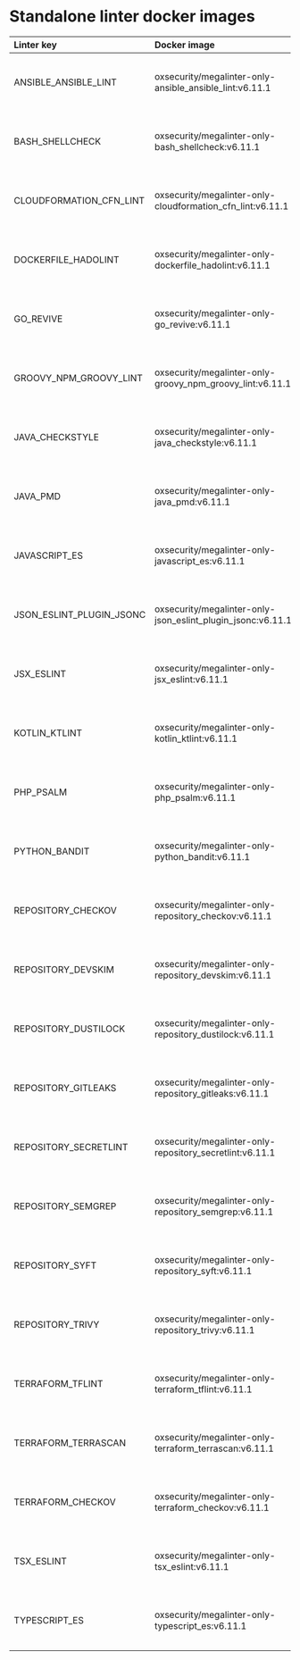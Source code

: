 # Standalone linter docker images

| Linter key               | Docker image                                                |                                                               Size                                                               |
|:-------------------------|:------------------------------------------------------------|:--------------------------------------------------------------------------------------------------------------------------------:|
| ANSIBLE_ANSIBLE_LINT     | oxsecurity/megalinter-only-ansible_ansible_lint:v6.11.1     |   ![Docker Image Size (tag)](https://img.shields.io/docker/image-size/oxsecurity/megalinter-only-ansible_ansible_lint/v6.11.1)   |
| BASH_SHELLCHECK          | oxsecurity/megalinter-only-bash_shellcheck:v6.11.1          |     ![Docker Image Size (tag)](https://img.shields.io/docker/image-size/oxsecurity/megalinter-only-bash_shellcheck/v6.11.1)      |
| CLOUDFORMATION_CFN_LINT  | oxsecurity/megalinter-only-cloudformation_cfn_lint:v6.11.1  | ![Docker Image Size (tag)](https://img.shields.io/docker/image-size/oxsecurity/megalinter-only-cloudformation_cfn_lint/v6.11.1)  |
| DOCKERFILE_HADOLINT      | oxsecurity/megalinter-only-dockerfile_hadolint:v6.11.1      |   ![Docker Image Size (tag)](https://img.shields.io/docker/image-size/oxsecurity/megalinter-only-dockerfile_hadolint/v6.11.1)    |
| GO_REVIVE                | oxsecurity/megalinter-only-go_revive:v6.11.1                |        ![Docker Image Size (tag)](https://img.shields.io/docker/image-size/oxsecurity/megalinter-only-go_revive/v6.11.1)         |
| GROOVY_NPM_GROOVY_LINT   | oxsecurity/megalinter-only-groovy_npm_groovy_lint:v6.11.1   |  ![Docker Image Size (tag)](https://img.shields.io/docker/image-size/oxsecurity/megalinter-only-groovy_npm_groovy_lint/v6.11.1)  |
| JAVA_CHECKSTYLE          | oxsecurity/megalinter-only-java_checkstyle:v6.11.1          |     ![Docker Image Size (tag)](https://img.shields.io/docker/image-size/oxsecurity/megalinter-only-java_checkstyle/v6.11.1)      |
| JAVA_PMD                 | oxsecurity/megalinter-only-java_pmd:v6.11.1                 |         ![Docker Image Size (tag)](https://img.shields.io/docker/image-size/oxsecurity/megalinter-only-java_pmd/v6.11.1)         |
| JAVASCRIPT_ES            | oxsecurity/megalinter-only-javascript_es:v6.11.1            |      ![Docker Image Size (tag)](https://img.shields.io/docker/image-size/oxsecurity/megalinter-only-javascript_es/v6.11.1)       |
| JSON_ESLINT_PLUGIN_JSONC | oxsecurity/megalinter-only-json_eslint_plugin_jsonc:v6.11.1 | ![Docker Image Size (tag)](https://img.shields.io/docker/image-size/oxsecurity/megalinter-only-json_eslint_plugin_jsonc/v6.11.1) |
| JSX_ESLINT               | oxsecurity/megalinter-only-jsx_eslint:v6.11.1               |        ![Docker Image Size (tag)](https://img.shields.io/docker/image-size/oxsecurity/megalinter-only-jsx_eslint/v6.11.1)        |
| KOTLIN_KTLINT            | oxsecurity/megalinter-only-kotlin_ktlint:v6.11.1            |      ![Docker Image Size (tag)](https://img.shields.io/docker/image-size/oxsecurity/megalinter-only-kotlin_ktlint/v6.11.1)       |
| PHP_PSALM                | oxsecurity/megalinter-only-php_psalm:v6.11.1                |        ![Docker Image Size (tag)](https://img.shields.io/docker/image-size/oxsecurity/megalinter-only-php_psalm/v6.11.1)         |
| PYTHON_BANDIT            | oxsecurity/megalinter-only-python_bandit:v6.11.1            |      ![Docker Image Size (tag)](https://img.shields.io/docker/image-size/oxsecurity/megalinter-only-python_bandit/v6.11.1)       |
| REPOSITORY_CHECKOV       | oxsecurity/megalinter-only-repository_checkov:v6.11.1       |    ![Docker Image Size (tag)](https://img.shields.io/docker/image-size/oxsecurity/megalinter-only-repository_checkov/v6.11.1)    |
| REPOSITORY_DEVSKIM       | oxsecurity/megalinter-only-repository_devskim:v6.11.1       |    ![Docker Image Size (tag)](https://img.shields.io/docker/image-size/oxsecurity/megalinter-only-repository_devskim/v6.11.1)    |
| REPOSITORY_DUSTILOCK     | oxsecurity/megalinter-only-repository_dustilock:v6.11.1     |   ![Docker Image Size (tag)](https://img.shields.io/docker/image-size/oxsecurity/megalinter-only-repository_dustilock/v6.11.1)   |
| REPOSITORY_GITLEAKS      | oxsecurity/megalinter-only-repository_gitleaks:v6.11.1      |   ![Docker Image Size (tag)](https://img.shields.io/docker/image-size/oxsecurity/megalinter-only-repository_gitleaks/v6.11.1)    |
| REPOSITORY_SECRETLINT    | oxsecurity/megalinter-only-repository_secretlint:v6.11.1    |  ![Docker Image Size (tag)](https://img.shields.io/docker/image-size/oxsecurity/megalinter-only-repository_secretlint/v6.11.1)   |
| REPOSITORY_SEMGREP       | oxsecurity/megalinter-only-repository_semgrep:v6.11.1       |    ![Docker Image Size (tag)](https://img.shields.io/docker/image-size/oxsecurity/megalinter-only-repository_semgrep/v6.11.1)    |
| REPOSITORY_SYFT          | oxsecurity/megalinter-only-repository_syft:v6.11.1          |     ![Docker Image Size (tag)](https://img.shields.io/docker/image-size/oxsecurity/megalinter-only-repository_syft/v6.11.1)      |
| REPOSITORY_TRIVY         | oxsecurity/megalinter-only-repository_trivy:v6.11.1         |     ![Docker Image Size (tag)](https://img.shields.io/docker/image-size/oxsecurity/megalinter-only-repository_trivy/v6.11.1)     |
| TERRAFORM_TFLINT         | oxsecurity/megalinter-only-terraform_tflint:v6.11.1         |     ![Docker Image Size (tag)](https://img.shields.io/docker/image-size/oxsecurity/megalinter-only-terraform_tflint/v6.11.1)     |
| TERRAFORM_TERRASCAN      | oxsecurity/megalinter-only-terraform_terrascan:v6.11.1      |   ![Docker Image Size (tag)](https://img.shields.io/docker/image-size/oxsecurity/megalinter-only-terraform_terrascan/v6.11.1)    |
| TERRAFORM_CHECKOV        | oxsecurity/megalinter-only-terraform_checkov:v6.11.1        |    ![Docker Image Size (tag)](https://img.shields.io/docker/image-size/oxsecurity/megalinter-only-terraform_checkov/v6.11.1)     |
| TSX_ESLINT               | oxsecurity/megalinter-only-tsx_eslint:v6.11.1               |        ![Docker Image Size (tag)](https://img.shields.io/docker/image-size/oxsecurity/megalinter-only-tsx_eslint/v6.11.1)        |
| TYPESCRIPT_ES            | oxsecurity/megalinter-only-typescript_es:v6.11.1            |      ![Docker Image Size (tag)](https://img.shields.io/docker/image-size/oxsecurity/megalinter-only-typescript_es/v6.11.1)       |


